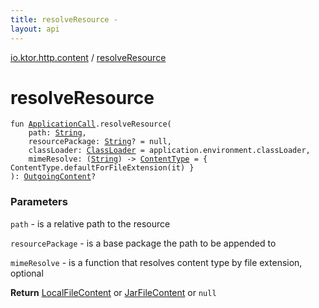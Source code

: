 ```yaml
---
title: resolveResource - 
layout: api
---
```


<div class='api-docs-breadcrumbs'><a href="index.html">io.ktor.http.content</a> / <a href="./resolve-resource.html">resolveResource</a></div>

# resolveResource

<div class="signature"><code><span class="keyword">fun </span><a href="../io.ktor.application/-application-call/index.html"><span class="identifier">ApplicationCall</span></a><span class="symbol">.</span><span class="identifier">resolveResource</span><span class="symbol">(</span><br/>&nbsp;&nbsp;&nbsp;&nbsp;<span class="parameterName" id="io.ktor.http.content$resolveResource(io.ktor.application.ApplicationCall, kotlin.String, kotlin.String, java.lang.ClassLoader, kotlin.Function1((kotlin.String, io.ktor.http.ContentType)))/path">path</span><span class="symbol">:</span>&nbsp;<a href="https://kotlinlang.org/api/latest/jvm/stdlib/kotlin/-string/index.html"><span class="identifier">String</span></a><span class="symbol">, </span><br/>&nbsp;&nbsp;&nbsp;&nbsp;<span class="parameterName" id="io.ktor.http.content$resolveResource(io.ktor.application.ApplicationCall, kotlin.String, kotlin.String, java.lang.ClassLoader, kotlin.Function1((kotlin.String, io.ktor.http.ContentType)))/resourcePackage">resourcePackage</span><span class="symbol">:</span>&nbsp;<a href="https://kotlinlang.org/api/latest/jvm/stdlib/kotlin/-string/index.html"><span class="identifier">String</span></a><span class="symbol">?</span>&nbsp;<span class="symbol">=</span>&nbsp;null<span class="symbol">, </span><br/>&nbsp;&nbsp;&nbsp;&nbsp;<span class="parameterName" id="io.ktor.http.content$resolveResource(io.ktor.application.ApplicationCall, kotlin.String, kotlin.String, java.lang.ClassLoader, kotlin.Function1((kotlin.String, io.ktor.http.ContentType)))/classLoader">classLoader</span><span class="symbol">:</span>&nbsp;<a href="http://docs.oracle.com/javase/6/docs/api/java/lang/ClassLoader.html"><span class="identifier">ClassLoader</span></a>&nbsp;<span class="symbol">=</span>&nbsp;application.environment.classLoader<span class="symbol">, </span><br/>&nbsp;&nbsp;&nbsp;&nbsp;<span class="parameterName" id="io.ktor.http.content$resolveResource(io.ktor.application.ApplicationCall, kotlin.String, kotlin.String, java.lang.ClassLoader, kotlin.Function1((kotlin.String, io.ktor.http.ContentType)))/mimeResolve">mimeResolve</span><span class="symbol">:</span>&nbsp;<span class="symbol">(</span><a href="https://kotlinlang.org/api/latest/jvm/stdlib/kotlin/-string/index.html"><span class="identifier">String</span></a><span class="symbol">)</span>&nbsp;<span class="symbol">-&gt;</span>&nbsp;<a href="../io.ktor.http/-content-type/index.html"><span class="identifier">ContentType</span></a>&nbsp;<span class="symbol">=</span>&nbsp;{ ContentType.defaultForFileExtension(it) }<br/><span class="symbol">)</span><span class="symbol">: </span><a href="-outgoing-content/index.html"><span class="identifier">OutgoingContent</span></a><span class="symbol">?</span></code></div>

### Parameters

<code>path</code> - is a relative path to the resource

<code>resourcePackage</code> - is a base package the path to be appended to

<code>mimeResolve</code> - is a function that resolves content type by file extension, optional

**Return**
<a href="-local-file-content/index.html">LocalFileContent</a> or <a href="-jar-file-content/index.html">JarFileContent</a> or <code>null</code>

